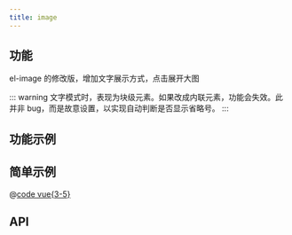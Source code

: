 ```yaml
---
title: image
---
```


## 功能

el-image 的修改版，增加文字展示方式，点击展开大图

::: warning
文字模式时，表现为块级元素。如果改成内联元素，功能会失效。此并非 bug，而是故意设置，以实现自动判断是否显示省略号。
:::

## 功能示例

<Example />

## 简单示例

<Simple />

@[code vue{3-5}](@/components/image/docs/simple.vue)

## API

<Usage />

<script setup>
import Example from "@/components/image/docs/example.vue";
import Simple from "@/components/image/docs/simple.vue";
import Usage from "@/components/image/docs/usage.vue";
</script>